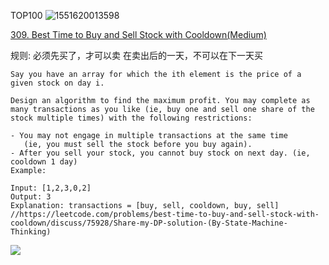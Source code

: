 TOP100
![1551620013598](E:\Dropbox\img\1551620013598.png)

[309. Best Time to Buy and Sell Stock with Cooldown(Medium)](https://leetcode.com/problems/best-time-to-buy-and-sell-stock-with-cooldown/)

规则: 
必须先买了，才可以卖
在卖出后的一天，不可以在下一天买
```
Say you have an array for which the ith element is the price of a given stock on day i.

Design an algorithm to find the maximum profit. You may complete as many transactions as you like (ie, buy one and sell one share of the stock multiple times) with the following restrictions:

- You may not engage in multiple transactions at the same time
   (ie, you must sell the stock before you buy again).
- After you sell your stock, you cannot buy stock on next day. (ie, cooldown 1 day)
Example:

Input: [1,2,3,0,2]
Output: 3
Explanation: transactions = [buy, sell, cooldown, buy, sell]
//https://leetcode.com/problems/best-time-to-buy-and-sell-stock-with-cooldown/discuss/75928/Share-my-DP-solution-(By-State-Machine-Thinking)

```
![](http://i.imgur.com/wvR4TN8.png?1)  


